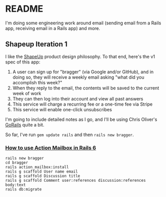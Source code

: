 # README


I'm doing some engineering work around email (sending email from a Rails app, receiving email in a Rails app) and more.

## Shapeup Iteration 1

I like the [ShapeUp](https://basecamp.com/shapeup) product design philosophy. To that end, here's the v1 spec of this app:

1. A user can sign up for "bragger" (via Google and/or GitHub), and in doing so, they will receive a weekly email asking "what did you accomplish this week?"
1. When they reply to the email, the contents will be saved to the current week of work
1. They can then log into their account and view all past answers
1. This service will charge a recurring fee or a one-time fee via Stripe
1. This service will enable one-click unsubscribes

I'm going to include detailed notes as I go, and I'll be using Chris Oliver's [GoRails](https://gorails.com/) quite a bit.

So far, I've run `gem update rails` and then `rails new bragger`.

### [How to use Action Mailbox in Rails 6](https://gorails.com/episodes/action-mailbox-rails-6?autoplay=1)

```
rails new bragger
cd bragger
rails action_mailbox:install
rails g scaffold User name email
rails g scaffold Discussion title
rails g scaffold Comment user:references discussion:references body:text
rails db:migrate
```